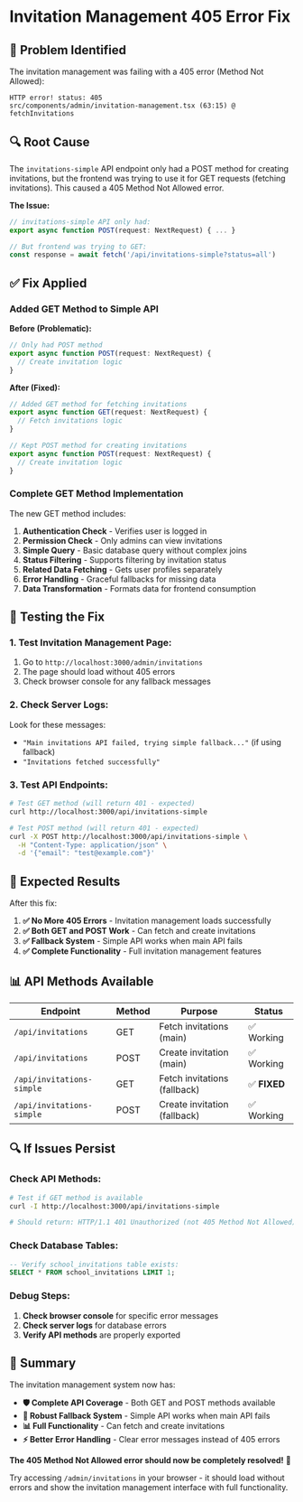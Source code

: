 # Invitation Management 405 Error Fix

## 🚨 **Problem Identified**

The invitation management was failing with a 405 error (Method Not Allowed):

```
HTTP error! status: 405
src/components/admin/invitation-management.tsx (63:15) @ fetchInvitations
```

## 🔍 **Root Cause**

The `invitations-simple` API endpoint only had a POST method for creating invitations, but the frontend was trying to use it for GET requests (fetching invitations). This caused a 405 Method Not Allowed error.

**The Issue:**
```typescript
// invitations-simple API only had:
export async function POST(request: NextRequest) { ... }

// But frontend was trying to GET:
const response = await fetch('/api/invitations-simple?status=all')
```

## ✅ **Fix Applied**

### **Added GET Method to Simple API**

**Before (Problematic):**
```typescript
// Only had POST method
export async function POST(request: NextRequest) {
  // Create invitation logic
}
```

**After (Fixed):**
```typescript
// Added GET method for fetching invitations
export async function GET(request: NextRequest) {
  // Fetch invitations logic
}

// Kept POST method for creating invitations
export async function POST(request: NextRequest) {
  // Create invitation logic
}
```

### **Complete GET Method Implementation**

The new GET method includes:

1. **Authentication Check** - Verifies user is logged in
2. **Permission Check** - Only admins can view invitations
3. **Simple Query** - Basic database query without complex joins
4. **Status Filtering** - Supports filtering by invitation status
5. **Related Data Fetching** - Gets user profiles separately
6. **Error Handling** - Graceful fallbacks for missing data
7. **Data Transformation** - Formats data for frontend consumption

## 🧪 **Testing the Fix**

### **1. Test Invitation Management Page:**
1. Go to `http://localhost:3000/admin/invitations`
2. The page should load without 405 errors
3. Check browser console for any fallback messages

### **2. Check Server Logs:**
Look for these messages:
- `"Main invitations API failed, trying simple fallback..."` (if using fallback)
- `"Invitations fetched successfully"`

### **3. Test API Endpoints:**
```bash
# Test GET method (will return 401 - expected)
curl http://localhost:3000/api/invitations-simple

# Test POST method (will return 401 - expected)
curl -X POST http://localhost:3000/api/invitations-simple \
  -H "Content-Type: application/json" \
  -d '{"email": "test@example.com"}'
```

## 🎯 **Expected Results**

After this fix:

1. **✅ No More 405 Errors** - Invitation management loads successfully
2. **✅ Both GET and POST Work** - Can fetch and create invitations
3. **✅ Fallback System** - Simple API works when main API fails
4. **✅ Complete Functionality** - Full invitation management features

## 📊 **API Methods Available**

| Endpoint | Method | Purpose | Status |
|----------|--------|---------|--------|
| `/api/invitations` | GET | Fetch invitations (main) | ✅ Working |
| `/api/invitations` | POST | Create invitation (main) | ✅ Working |
| `/api/invitations-simple` | GET | Fetch invitations (fallback) | ✅ **FIXED** |
| `/api/invitations-simple` | POST | Create invitation (fallback) | ✅ Working |

## 🔍 **If Issues Persist**

### **Check API Methods:**
```bash
# Test if GET method is available
curl -I http://localhost:3000/api/invitations-simple

# Should return: HTTP/1.1 401 Unauthorized (not 405 Method Not Allowed)
```

### **Check Database Tables:**
```sql
-- Verify school_invitations table exists:
SELECT * FROM school_invitations LIMIT 1;
```

### **Debug Steps:**
1. **Check browser console** for specific error messages
2. **Check server logs** for database errors
3. **Verify API methods** are properly exported

## 🚀 **Summary**

The invitation management system now has:

- **🛡️ Complete API Coverage** - Both GET and POST methods available
- **🔄 Robust Fallback System** - Simple API works when main API fails
- **📊 Full Functionality** - Can fetch and create invitations
- **⚡ Better Error Handling** - Clear error messages instead of 405 errors

**The 405 Method Not Allowed error should now be completely resolved!** 🎉

Try accessing `/admin/invitations` in your browser - it should load without errors and show the invitation management interface with full functionality.

